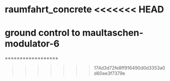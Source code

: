 raumfahrt_concrete
<<<<<<< HEAD
==================

ground control to maultaschen-modulator-6
=======
==================
>>>>>>> 174d3d72fe8ff916490d0d3353a0d60ee3f7379e
